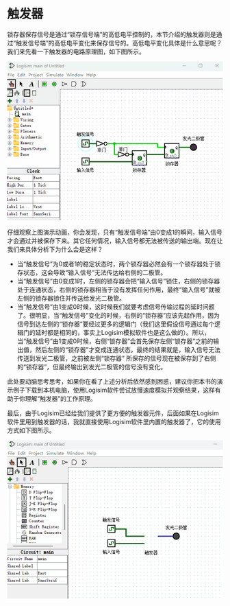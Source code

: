 # 触发器

锁存器保存信号是通过“锁存信号端”的高低电平控制的，本节介绍的触发器则是通过“触发信号端”的高低电平变化来保存信号的。高低电平变化具体是什么意思呢？我们来先看一下触发器的电路原理图，如下图所示。

![](pic/3-6.gif#center)

仔细观察上图演示动画，你会发现，只有“触发信号端”由0变成1的瞬间，输入信号才会通过并被保存下来。其它任何情况，输入信号都无法被传送的输出端。现在让我们来具体分析下为什么会是这样？

* 当“触发信号”为0或者1的稳定状态时，两个锁存器必然会有一个锁存器处于锁存状态，这会导致“输入信号”无法传达给右侧的二极管。
* 当“触发信号”由0变成1时，左侧的锁存器会把“输入信号”锁住，右侧的锁存器处于连通状态，右侧的锁存器相当于没有发挥任何作用，最终“输入信号”就被左侧的锁存器锁住并传送给发光二极管。
* 当“触发信号”由1变成0时候，这时候我们就要考虑信号传输过程的延时问题了。很明显，当“触发信号”变化的时候，右侧的“锁存器”应该先起作用，因为信号到达左侧的“锁存器”要经过更多的逻辑门（我们这里假设信号通过每个逻辑门的延时都是相同的，事实上Logisim模拟软件也是这么做的）。所以，当“触发信号”由1变成0时候，右侧“锁存器”会首先保存左侧“锁存器”之前的输出值，然后左侧的“锁存器”才变成连通状态。最终的结果就是，输入信号无法传送到发光二极管，之前被左侧“锁存器”
所保存的信号现在被保存到了右侧的“锁存器”，但最终输出到发光二极管的信号没有变化。

此处要动脑思考思考，如果你在看了上述分析后依然感到困惑，建议你把本书的演示例子下载到本机电脑，使用Logisim软件尝试放慢速度模拟并观察结果，这样有助于你理解“触发器”的工作原理。

最后，由于Logisim已经给我们提供了更方便的触发器元件，后面如果在Logisim软件里用到触发器的话，我就直接使用Logisim软件里内置的触发器了，它的使用方式如下图所示。

![](pic/3-7.gif#center)